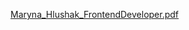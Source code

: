 

[Maryna_Hlushak_FrontendDeveloper.pdf](https://github.com/MarynaHl/RESUME/files/10211612/Maryna_Hlushak_FrontendDeveloper.pdf)
